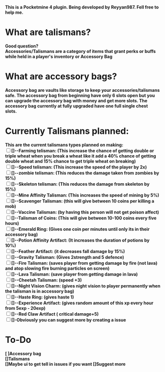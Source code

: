 <b>This is a Pocketmine 4 plugin. Being developed by Reyyan987. Fell free to help me.
# What are talismans?
Good question? <br> <b> Accessories/Talismans are a category of items that grant perks or buffs while held in a player's inventory or Accessory Bag</b>
# What are accessory bags?
<b> Accessory bag are vaults like storage to keep your accessories/talismans safe. The accessory bag from beginning have only 6 slots open but you can upgrade the accessory bag with money and get more slots. The accessory bag currently at fully upgraded have one full single chest slots. </b>
# Currently Talismans planned:
<b> This are the current talismans types planned on making:
<br><input type="checkbox">[]--Farming telisman: (This increase the chance of getting double or triple wheat when you break a wheat like it add a 40% chance of getting double wheat and 15% chance to get triple wheat on breaking)
<br><input type="checkbox">[]--Speed telisman: (This increase the speed of the player by 2x)
<br><input type="checkbox">[]--zombie telisman: (This reduces the damage taken from zombies by 15%)
<br><input type="checkbox">[]--Skeleton telisman: (This reduces the damage from skeleton by 15%)
<br><input type="checkbox">[]--Mine Affinity Talisman: (This increases the speed of mining by 5%)
<br><input type="checkbox">[]--Scavenger Talisman: (this will give between 10 coins per killing a mob)
<br><input type="checkbox">[]--Vaccine Talisman: (by having this person will not get poison affect)
<br><input type="checkbox">[]--Talisman of Coins: (This will give between 10-100 coins every five hours)
<br><input type="checkbox">[]--Emerald Ring: (Gives one coin per minutes until only its in their accessory bag)
<br><input type="checkbox">[]--Potion Affinity Artifact: (It increases the duration of potions by 10%)
<br><input type="checkbox">[]--Feather Artifact: (it decreases fall damage by 15%)
<br><input type="checkbox">[]--Gravity Talisman: (Gives 2strength and 5 defence) 
<br><input type="checkbox">[]--Fire Talisman: (saves player from getting damage by fire (not lava) and atop slowing fire burning particles on screen)
<br><input type="checkbox">[]--Lava Talisman: (save player from getting damage in lava)
<br><input type="checkbox">[]--Cheetah Talisman: (speed +3)
<br><input type="checkbox">[]--Night Vision Charm: (gives night vision to player permanently when the talisman is in accessory bag)
<br><input type="checkbox">[]--Haste Ring: (gives haste 1)
<br><input type="checkbox">[]--Experience Artifact: (gives random amount of this xp every hour from 5exp - 20exp)
<br><input type="checkbox">[]--Red Claw Artifact ( critical damage+5) </b>
<br><input type="checkbox">[]-Obviously you can suggest more by creating a issue
# To-Do
[ ]Accessory bag <br>
[]Talismans<br>
[]Maybe ui to get tell in issues if you want
[]Suggest more
